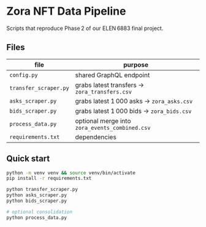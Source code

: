 # Zora NFT Data Pipeline

Scripts that reproduce Phase 2 of our ELEN 6883 final project.

## Files
| file | purpose |
|------|---------|
| `config.py`           | shared GraphQL endpoint |
| `transfer_scraper.py` | grabs latest transfers → `zora_transfers.csv` |
| `asks_scraper.py`     | grabs latest 1 000 asks  → `zora_asks.csv` |
| `bids_scraper.py`     | grabs latest 1 000 bids  → `zora_bids.csv` |
| `process_data.py`     | optional merge into `zora_events_combined.csv` |
| `requirements.txt`    | dependencies |

## Quick start

```bash
python -m venv venv && source venv/bin/activate
pip install -r requirements.txt

python transfer_scraper.py
python asks_scraper.py
python bids_scraper.py

# optional consolidation
python process_data.py
